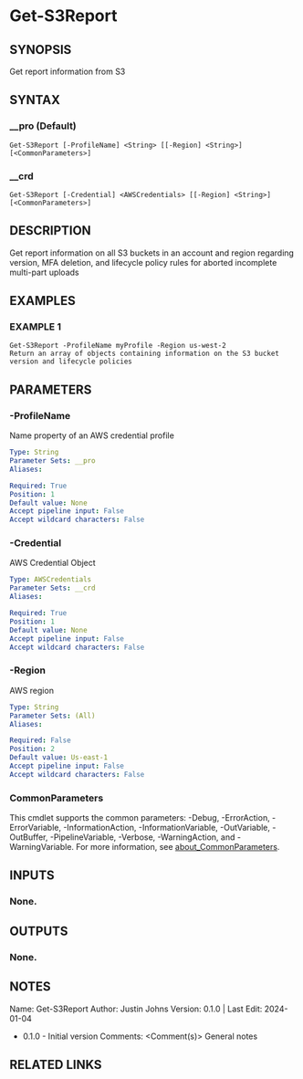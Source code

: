 # Get-S3Report

## SYNOPSIS
Get report information from S3

## SYNTAX

### __pro (Default)
```
Get-S3Report [-ProfileName] <String> [[-Region] <String>] [<CommonParameters>]
```

### __crd
```
Get-S3Report [-Credential] <AWSCredentials> [[-Region] <String>] [<CommonParameters>]
```

## DESCRIPTION
Get report information on all S3 buckets in an account and region regarding
version, MFA deletion, and lifecycle policy rules for aborted incomplete
multi-part uploads

## EXAMPLES

### EXAMPLE 1
```
Get-S3Report -ProfileName myProfile -Region us-west-2
Return an array of objects containing information on the S3 bucket version and lifecycle policies
```

## PARAMETERS

### -ProfileName
Name property of an AWS credential profile

```yaml
Type: String
Parameter Sets: __pro
Aliases:

Required: True
Position: 1
Default value: None
Accept pipeline input: False
Accept wildcard characters: False
```

### -Credential
AWS Credential Object

```yaml
Type: AWSCredentials
Parameter Sets: __crd
Aliases:

Required: True
Position: 1
Default value: None
Accept pipeline input: False
Accept wildcard characters: False
```

### -Region
AWS region

```yaml
Type: String
Parameter Sets: (All)
Aliases:

Required: False
Position: 2
Default value: Us-east-1
Accept pipeline input: False
Accept wildcard characters: False
```

### CommonParameters
This cmdlet supports the common parameters: -Debug, -ErrorAction, -ErrorVariable, -InformationAction, -InformationVariable, -OutVariable, -OutBuffer, -PipelineVariable, -Verbose, -WarningAction, and -WarningVariable. For more information, see [about_CommonParameters](http://go.microsoft.com/fwlink/?LinkID=113216).

## INPUTS

### None.
## OUTPUTS

### None.
## NOTES
Name:     Get-S3Report
Author:   Justin Johns
Version:  0.1.0 | Last Edit: 2024-01-04
- 0.1.0 - Initial version
Comments: \<Comment(s)\>
General notes

## RELATED LINKS

